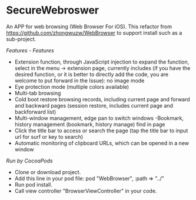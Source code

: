 # SecureWebroswer
An APP for web browsing (Web Browser For iOS). This refactor from https://github.com/zhongwuzw/WebBrowser to support install such as a sub-project.

*Features - Features*
- Extension function, through JavaScript injection to expand the function, select in the menu -> extension page, currently includes (if you have the desired function, or it is better to directly add the code, you are welcome to put forward in the Issue):
no image mode
- Eye protection mode (multiple colors available)
- Multi-tab browsing
- Cold boot restore browsing records, including current page and forward and backward pages (session restore, includes current page and backforward list)
- Multi-window management, edge pan to switch windows
-Bookmark, history management (bookmark, history manage) find in page
- Click the title bar to access or search the page (tap the title bar to input url for surf or key to search)
- Automatic monitoring of clipboard URLs, which can be opened in a new window

*Run by CocoaPods*
- Clone or download project.
- Add this line in your pod file:  pod "WebBrowser", :path => "../"
- Run pod install.
- Call view controller "BrowserViewController" in your code.

